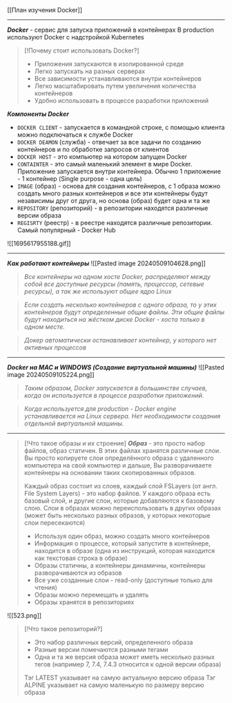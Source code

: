 [[План изучения Docker]]
___
***Docker*** - сервис для запуска приложений в контейнерах 
В production используют Docker с надстройкой Kubernetes

>[!Почему стоит использовать Docker?]
>- Приложения запускаются в изолированной среде
>- Легко запускать на разных серверах
>- Все зависимости устанавливаются внутри контейнеров
>- Легко масштабировать путем увеличения количества контейнеров
>- Удобно использовать в процессе разработки приложений

***Компоненты Docker***
- `DOCKER CLIENT`  - запускается в командной строке, с помощью клиента можно подключаться к службе Docker
- `DOCKER DEAMON` (служба) - отвечает за все задачи по созданию контейнеров и по обработке запросов от клиентов
- `DOCKER HOST` - это компьютер на котором запущен Docker
- `CONTAINTER` - это самый маленький элемент в мире Docker. Приложение запускается внутри контейнера. Обычно 1 приложение - 1 контейнер (Single purpose - одна цель)
- `IMAGE` (образ) - основа для создания контейнеров, с 1 образа можно создать много разных контейнеров и все эти контейнеры будут независимы друг от друга, но основа (образ) будет одна и та же
- `REPOSITORY` (репозиторий) - в репозитории находятся различные версии образа 
- `REGISRTY` (реестр) - в реестре находятся различные репозитории. Самый популярный - Docker Hub

![[1695617955188.gif]]
___
***Как работают контейнеры***
![[Pasted image 20240509104628.png]]
>*Все контейнеры на одном хосте Docker, распределяют между собой все доступные ресурсы (память, процессор, сетевые ресурсы), а так же используют общее ядро Linux*

>*Если создать несколько контейнеров с одного образа, то у этих контейнеров будут определенные общие файлы. Эти общие файлы будут находиться на жёстком диске Docker - хоста только в одном месте.*

>*Докер автоматически останавливает контейнер, у которого нет активных процессов*
___

***Docker на MAC и WINDOWS (Создание виртуальной машины)*** 
![[Pasted image 20240509105224.png]]
> *Таким образом, Docker запускается в большинстве случаев, когда он используется в процессе разработки приложений.*

> *Когда используется для production - Docker engine устанавливается на Linux сервера. Нет необходимости создания отдельной виртуальной машины.*
___

> [!Что такое образы и их строение]
> ***Образ*** - это просто набор файлов, образ статичен. В этих файлах хранятся различные слои. Вы просто копируете слои определённого образа с удаленного компьютера на свой компьютер и дальше, Вы разворачиваете контейнеры на основании таких скопированных образов.
> 
> Каждый образ состоит из слоев, каждый слой FSLayers (от англ. File System Layers) - это набор файлов.
> У каждого образа есть базовый слой, и другие слои, которые добавляются к базовому слою.
> Слои в образах можно переиспользовать в других образах (может быть несколько разных образов, у которых некоторые слои пересекаются)
> 
> - Используя один образ, можно создать много контейнеров
> - Информация о процессе, который запустите в контейнере, находится в образе (одна из инструкций, которая находится как текстовая строка в образе)
> - Образы статичны, а контейнеры динамичны, контейнеры разворачиваются из образов
> - Все уже созданные слои - read-only (доступные только для чтения)
> - Образы можно перемещать и удалять
> - Образы хранятся в репозиториях

![[523.png]]

>[!Что такое репозиторий?]
>- Это набор различных версий, определенного образа
>- Разные версии помечаются разными тегами
>- Одна и та же версия образа может иметь несколько разных тегов (например 7, 7.4, 7.4.3 относится к одной версии образа)
>
>Тэг LATEST указывает на самую актуальную версию образа
>Тэг ALPINE указывает на самую маленькую по размеру версию образа




